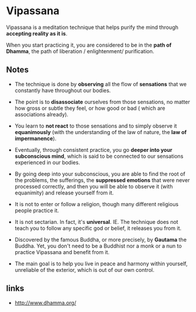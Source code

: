 # Vipassana

Vipassana is a meditation technique that helps purify the mind through **accepting reality as it is**.

When you start practicing it, you are considered to be in the **path of Dhamma**, the path of liberation / enlightenment/ purification.

## Notes 
- The technique is done by **observing** all the flow of **sensations** that we constantly have throughout our bodies.

- The point is to **disassociate** ourselves from those sensations, no matter how gross or subtle they feel, or how good or bad ( which are associations already). 

- You learn to **not react** to those sensations and to simply observe it **equanimously** (with the understanding of the law of nature, the **law of impermanence**).

- Eventually, through consistent practice, you go **deeper into your subconscious mind**, which is said to be connected to our sensations experienced in our bodies. 

- By going deep into your subconscious, you are able to find the root of the problems, the sufferings, the **suppressed emotions** that were never processed correctly, and then you will be able to observe it (with equanimity) and release yourself from it. 

- It is not to enter or follow a religion, though many different religious people practice it.

- It is not sectarian. In fact, it's **universal**. 
IE. The technique does not teach you to follow any specific god or belief, it releases you from it.

- Discovered by the famous Buddha, or more precisely, by **Gautama** the Buddha. Yet, you don't need to be a Buddhist nor a monk or a nun to practice Vipassana and benefit from it.

- The main goal is to help you live in peace and harmony within yourself, unreliable of the exterior, which is out of our own control.

## links 

- http://www.dhamma.org/ 